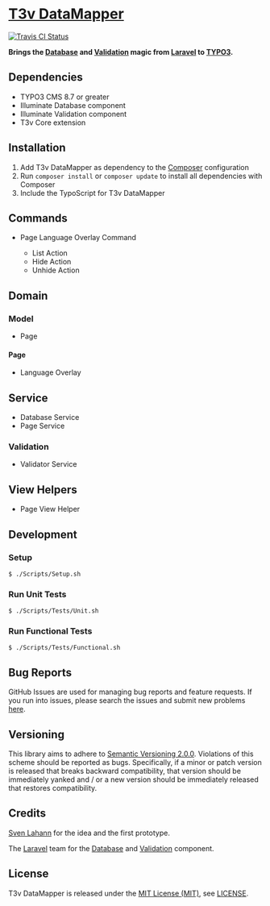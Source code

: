 [T3v DataMapper]
================

[![Travis CI Status][Travis CI Status]][Travis CI]

**Brings the [Database] and [Validation] magic from [Laravel] to [TYPO3].**

Dependencies
------------

* TYPO3 CMS 8.7 or greater
* Illuminate Database component
* Illuminate Validation component
* T3v Core extension

Installation
------------

1. Add T3v DataMapper as dependency to the [Composer] configuration
2. Run `composer install` or `composer update` to install all dependencies with Composer
3. Include the TypoScript for T3v DataMapper

Commands
--------

* Page Language Overlay Command

    * List Action
    * Hide Action
    * Unhide Action

Domain
------

### Model

* Page

#### Page

* Language Overlay

Service
-------

* Database Service
* Page Service

### Validation

* Validator Service

View Helpers
------------

* Page View Helper

Development
-----------

### Setup

```
$ ./Scripts/Setup.sh
```

### Run Unit Tests

```
$ ./Scripts/Tests/Unit.sh
```

### Run Functional Tests

```
$ ./Scripts/Tests/Functional.sh
```

Bug Reports
-----------

GitHub Issues are used for managing bug reports and feature requests. If you run into issues, please search the issues
and submit new problems [here].

Versioning
----------

This library aims to adhere to [Semantic Versioning 2.0.0]. Violations of this scheme should be reported as bugs.
Specifically, if a minor or patch version is released that breaks backward compatibility, that version should be
immediately yanked and / or a new version should be immediately released that restores compatibility.

Credits
-------

[Sven Lahann] for the idea and the first prototype.

The [Laravel] team for the [Database] and [Validation] component.

License
-------

T3v DataMapper is released under the [MIT License (MIT)], see [LICENSE].

[Acceptance testing TYPO3]: https://wiki.typo3.org/Acceptance_testing "Acceptance testing TYPO3"
[Automated testing TYPO3]: https://wiki.typo3.org/Automated_testing "Automated testing TYPO3"
[Composer]: https://getcomposer.org "Dependency Manager for PHP"
[Database]: https://github.com/illuminate/database "Illuminate Database component"
[Functional testing TYPO3]: https://wiki.typo3.org/Functional_testing "Functional testing TYPO3"
[here]: https://github.com/t3v/t3v_datamapper/issues "GitHub Issue Tracker"
[Illuminate]: https://github.com/illuminate "The components that make up the Laravel PHP framework."
[Laravel]: https://laravel.com "The PHP Framework For Web Artisans"
[LICENSE]: https://raw.githubusercontent.com/t3v/t3v_datamapper/master/LICENSE "License"
[MIT License (MIT)]: http://opensource.org/licenses/MIT "The MIT License (MIT)"
[Semantic Versioning 2.0.0]: http://semver.org "Semantic Versioning 2.0.0"
[Sven Lahann]: https://github.com/svenlahann "Sven Lahann at GitHub"
[T3v DataMapper]: https://t3v.github.io/t3v_datamapper/ "Brings the Database and Validation magic from Laravel to TYPO3."
[Travis CI]: https://travis-ci.org/t3v/t3v_datamapper "T3v DataMapper at Travis CI"
[Travis CI Status]: https://img.shields.io/travis/t3v/t3v_datamapper.svg?style=flat "Travis CI Status"
[TYPO3]: https://typo3.org "The Enterprise Open Source CMS"
[TYPO3voila]: https://github.com/t3v "“UH LÁLÁ, TYPO3!”"
[Unit Testing TYPO3]: https://wiki.typo3.org/Unit_Testing_TYPO3 "Unit testing TYPO3"
[Validation]: https://github.com/illuminate/validation "Illuminate Validation component"
